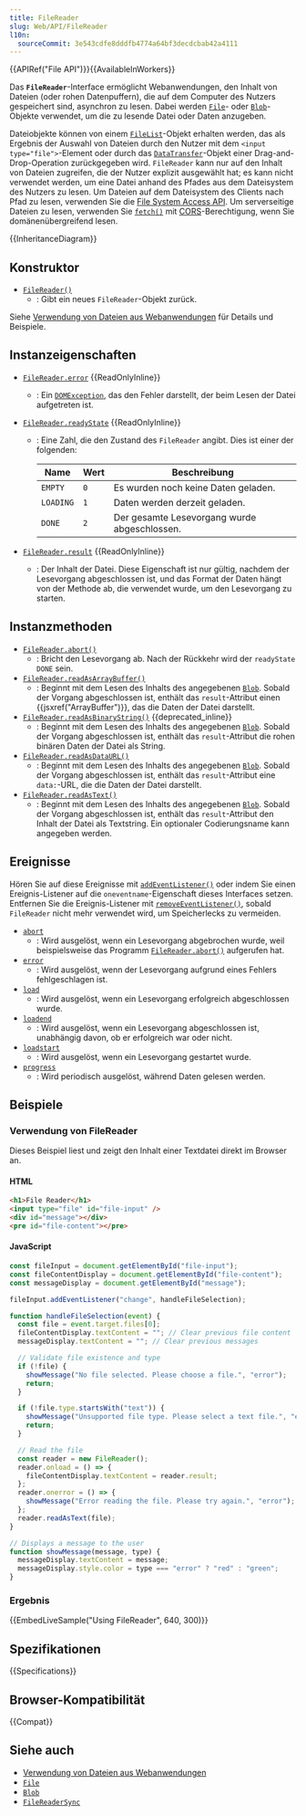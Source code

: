 ```yaml
---
title: FileReader
slug: Web/API/FileReader
l10n:
  sourceCommit: 3e543cdfe8dddfb4774a64bf3decdcbab42a4111
---
```


{{APIRef("File API")}}{{AvailableInWorkers}}

Das **`FileReader`**-Interface ermöglicht Webanwendungen, den Inhalt von Dateien (oder rohen Datenpuffern), die auf dem Computer des Nutzers gespeichert sind, asynchron zu lesen. Dabei werden [`File`](/de/docs/Web/API/File)- oder [`Blob`](/de/docs/Web/API/Blob)-Objekte verwendet, um die zu lesende Datei oder Daten anzugeben.

Dateiobjekte können von einem [`FileList`](/de/docs/Web/API/FileList)-Objekt erhalten werden, das als Ergebnis der Auswahl von Dateien durch den Nutzer mit dem `<input type="file">`-Element oder durch das [`DataTransfer`](/de/docs/Web/API/DataTransfer)-Objekt einer Drag-and-Drop-Operation zurückgegeben wird. `FileReader` kann nur auf den Inhalt von Dateien zugreifen, die der Nutzer explizit ausgewählt hat; es kann nicht verwendet werden, um eine Datei anhand des Pfades aus dem Dateisystem des Nutzers zu lesen. Um Dateien auf dem Dateisystem des Clients nach Pfad zu lesen, verwenden Sie die [File System Access API](/de/docs/Web/API/File_System_API). Um serverseitige Dateien zu lesen, verwenden Sie [`fetch()`](/de/docs/Web/API/Window/fetch) mit [CORS](/de/docs/Web/HTTP/Guides/CORS)-Berechtigung, wenn Sie domänenübergreifend lesen.

{{InheritanceDiagram}}

## Konstruktor

- [`FileReader()`](/de/docs/Web/API/FileReader/FileReader)
  - : Gibt ein neues `FileReader`-Objekt zurück.

Siehe [Verwendung von Dateien aus Webanwendungen](/de/docs/Web/API/File_API/Using_files_from_web_applications) für Details und Beispiele.

## Instanzeigenschaften

- [`FileReader.error`](/de/docs/Web/API/FileReader/error) {{ReadOnlyInline}}
  - : Ein [`DOMException`](/de/docs/Web/API/DOMException), das den Fehler darstellt, der beim Lesen der Datei aufgetreten ist.
- [`FileReader.readyState`](/de/docs/Web/API/FileReader/readyState) {{ReadOnlyInline}}

  - : Eine Zahl, die den Zustand des `FileReader` angibt. Dies ist einer der folgenden:

    | Name      | Wert | Beschreibung                                 |
    | --------- | ---- | -------------------------------------------- |
    | `EMPTY`   | `0`  | Es wurden noch keine Daten geladen.          |
    | `LOADING` | `1`  | Daten werden derzeit geladen.                |
    | `DONE`    | `2`  | Der gesamte Lesevorgang wurde abgeschlossen. |

- [`FileReader.result`](/de/docs/Web/API/FileReader/result) {{ReadOnlyInline}}
  - : Der Inhalt der Datei. Diese Eigenschaft ist nur gültig, nachdem der Lesevorgang abgeschlossen ist, und das Format der Daten hängt von der Methode ab, die verwendet wurde, um den Lesevorgang zu starten.

## Instanzmethoden

- [`FileReader.abort()`](/de/docs/Web/API/FileReader/abort)
  - : Bricht den Lesevorgang ab. Nach der Rückkehr wird der `readyState` `DONE` sein.
- [`FileReader.readAsArrayBuffer()`](/de/docs/Web/API/FileReader/readAsArrayBuffer)
  - : Beginnt mit dem Lesen des Inhalts des angegebenen [`Blob`](/de/docs/Web/API/Blob). Sobald der Vorgang abgeschlossen ist, enthält das `result`-Attribut einen {{jsxref("ArrayBuffer")}}, das die Daten der Datei darstellt.
- [`FileReader.readAsBinaryString()`](/de/docs/Web/API/FileReader/readAsBinaryString) {{deprecated_inline}}
  - : Beginnt mit dem Lesen des Inhalts des angegebenen [`Blob`](/de/docs/Web/API/Blob). Sobald der Vorgang abgeschlossen ist, enthält das `result`-Attribut die rohen binären Daten der Datei als String.
- [`FileReader.readAsDataURL()`](/de/docs/Web/API/FileReader/readAsDataURL)
  - : Beginnt mit dem Lesen des Inhalts des angegebenen [`Blob`](/de/docs/Web/API/Blob). Sobald der Vorgang abgeschlossen ist, enthält das `result`-Attribut eine `data:`-URL, die die Daten der Datei darstellt.
- [`FileReader.readAsText()`](/de/docs/Web/API/FileReader/readAsText)
  - : Beginnt mit dem Lesen des Inhalts des angegebenen [`Blob`](/de/docs/Web/API/Blob). Sobald der Vorgang abgeschlossen ist, enthält das `result`-Attribut den Inhalt der Datei als Textstring. Ein optionaler Codierungsname kann angegeben werden.

## Ereignisse

Hören Sie auf diese Ereignisse mit [`addEventListener()`](/de/docs/Web/API/EventTarget/addEventListener) oder indem Sie einen Ereignis-Listener auf die `oneventname`-Eigenschaft dieses Interfaces setzen. Entfernen Sie die Ereignis-Listener mit [`removeEventListener()`](/de/docs/Web/API/EventTarget/removeEventListener), sobald `FileReader` nicht mehr verwendet wird, um Speicherlecks zu vermeiden.

- [`abort`](/de/docs/Web/API/FileReader/abort_event)
  - : Wird ausgelöst, wenn ein Lesevorgang abgebrochen wurde, weil beispielsweise das Programm [`FileReader.abort()`](/de/docs/Web/API/FileReader/abort) aufgerufen hat.
- [`error`](/de/docs/Web/API/FileReader/error_event)
  - : Wird ausgelöst, wenn der Lesevorgang aufgrund eines Fehlers fehlgeschlagen ist.
- [`load`](/de/docs/Web/API/FileReader/load_event)
  - : Wird ausgelöst, wenn ein Lesevorgang erfolgreich abgeschlossen wurde.
- [`loadend`](/de/docs/Web/API/FileReader/loadend_event)
  - : Wird ausgelöst, wenn ein Lesevorgang abgeschlossen ist, unabhängig davon, ob er erfolgreich war oder nicht.
- [`loadstart`](/de/docs/Web/API/FileReader/loadstart_event)
  - : Wird ausgelöst, wenn ein Lesevorgang gestartet wurde.
- [`progress`](/de/docs/Web/API/FileReader/progress_event)
  - : Wird periodisch ausgelöst, während Daten gelesen werden.

## Beispiele

### Verwendung von FileReader

Dieses Beispiel liest und zeigt den Inhalt einer Textdatei direkt im Browser an.

#### HTML

```html
<h1>File Reader</h1>
<input type="file" id="file-input" />
<div id="message"></div>
<pre id="file-content"></pre>
```

#### JavaScript

```js
const fileInput = document.getElementById("file-input");
const fileContentDisplay = document.getElementById("file-content");
const messageDisplay = document.getElementById("message");

fileInput.addEventListener("change", handleFileSelection);

function handleFileSelection(event) {
  const file = event.target.files[0];
  fileContentDisplay.textContent = ""; // Clear previous file content
  messageDisplay.textContent = ""; // Clear previous messages

  // Validate file existence and type
  if (!file) {
    showMessage("No file selected. Please choose a file.", "error");
    return;
  }

  if (!file.type.startsWith("text")) {
    showMessage("Unsupported file type. Please select a text file.", "error");
    return;
  }

  // Read the file
  const reader = new FileReader();
  reader.onload = () => {
    fileContentDisplay.textContent = reader.result;
  };
  reader.onerror = () => {
    showMessage("Error reading the file. Please try again.", "error");
  };
  reader.readAsText(file);
}

// Displays a message to the user
function showMessage(message, type) {
  messageDisplay.textContent = message;
  messageDisplay.style.color = type === "error" ? "red" : "green";
}
```

### Ergebnis

{{EmbedLiveSample("Using FileReader", 640, 300)}}

## Spezifikationen

{{Specifications}}

## Browser-Kompatibilität

{{Compat}}

## Siehe auch

- [Verwendung von Dateien aus Webanwendungen](/de/docs/Web/API/File_API/Using_files_from_web_applications)
- [`File`](/de/docs/Web/API/File)
- [`Blob`](/de/docs/Web/API/Blob)
- [`FileReaderSync`](/de/docs/Web/API/FileReaderSync)
